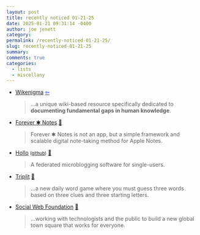 ```yaml
---
layout: post
title: recently noticed 01-21-25
date: 2025-01-21 09:31:14 -0400
author: joe jenett
category: 
permalink: /recently-noticed-01-21-25/
slug: recently-noticed-01-21-25
summary: 
comments: true
categories:
  - lists
  - miscellany
---
```

<ul class="links">
	<li><a title="Wikenigma - an Encyclopedia of Unknowns " href="https://wikenigma.org.uk/">Wikenigma</a>  <a title="source" href="https://waxy.org/2025/01/wikenigma/"><span style="color:blue;">&#8678;</span></a><blockquote><p>...a unique wiki-based resource specifically dedicated to <strong>documenting fundamental gaps in human knowledge</strong>.</p></blockquote></li>
	<li><a title="Forever ✱ Notes - A free framework for Apple Notes" href="https://www.myforevernotes.com/">Forever ✱ Notes</a> <a title="source" href="https://pinboard.in/u:e2b">📌</a><blockquote><p>Forever ✱ Notes is not an app, but a simple framework and scalable digital note-taking method for Apple Notes. </p></blockquote></li>
	<li><a title="Welcome to Hollo" href="https://docs.hollo.social/">Hollo</a> <small>(<a href="https://github.com/dahlia/hollo">github</a>)</small> <a title="source" href="https://pinboard.in/u:roger">📌</a><blockquote><p>A federated microblogging software for single-users. </p></blockquote></li>
	<li><a title="Triplit" href="https://triplit.com/">Triplit</a> <a title="source" href="https://pinboard.in/u:tdjones">📌</a><blockquote><p>...a new daily word game where you must guess three words based on three clues and three starting letters.</p></blockquote></li>
	<li><a title="Social Web Foundation – Towards a bigger, better fediverse" href="https://socialwebfoundation.org/">Social Web Foundation</a> <a title="source" href="https://pinboard.in/u:mikael">📌</a><blockquote><p>...working with technologists and the public to build a new global town square that works for everyone.</p></blockquote></li>
</ul>



<a style="display:none;" href="https://brid.gy/publish/mastodon"><small>(cross-posted to mastodon)</small></a>